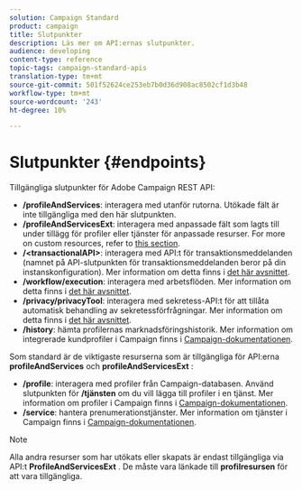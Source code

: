 ```yaml
---
solution: Campaign Standard
product: campaign
title: Slutpunkter
description: Läs mer om API:ernas slutpunkter.
audience: developing
content-type: reference
topic-tags: campaign-standard-apis
translation-type: tm+mt
source-git-commit: 501f52624ce253eb7b0d36d908ac8502cf1d3b48
workflow-type: tm+mt
source-wordcount: '243'
ht-degree: 10%

---
```



# Slutpunkter {#endpoints}

Tillgängliga slutpunkter för Adobe Campaign REST API:

* **/profileAndServices**: interagera med utanför rutorna. Utökade fält är inte tillgängliga med den här slutpunkten.
* **/profileAndServicesExt**: interagera med anpassade fält som lagts till under tillägg för profiler eller tjänster för anpassade resurser. For more on custom resources, refer to [this section](../../api/using/custom-resources.md).
* **/&lt;transactionalAPI>**: interagera med API:t för transaktionsmeddelanden (namnet på API-slutpunkten för transaktionsmeddelanden beror på din instanskonfiguration). Mer information om detta finns i [det här avsnittet](../../api/using/managing-transactional-messages.md).
* **/workflow/execution**: interagera med arbetsflöden. Mer information om detta finns i [det här avsnittet](../../api/using/controlling-a-workflow.md).
* **/privacy/privacyTool**: interagera med sekretess-API:t för att tillåta automatisk behandling av sekretessförfrågningar. Mer information om detta finns i [det här avsnittet](../../api/using/creating-a-privacy-request.md).
* **/history**: hämta profilernas marknadsföringshistorik. Mer information om integrerade kundprofiler i Campaign finns i [Campaign-dokumentationen](https://helpx.adobe.com/campaign/standard/audiences/using/integrated-customer-profile.html).

Som standard är de viktigaste resurserna som är tillgängliga för API:erna **profileAndServices** och **profileAndServicesExt** :

* **/profile**: interagera med profiler från Campaign-databasen. Använd slutpunkten för **/tjänsten** om du vill lägga till profiler i en tjänst. Mer information om profiler i Campaign finns i [Campaign-dokumentationen](https://helpx.adobe.com/campaign/standard/audiences/using/about-profiles.html).
* **/service**: hantera prenumerationstjänster. Mer information om tjänster i Campaign finns i [Campaign-dokumentationen](https://helpx.adobe.com/campaign/standard/audiences/using/creating-a-service.html).

>[!NOTE]
>
>Alla andra resurser som har utökats eller skapats är endast tillgängliga via API:t **ProfileAndServicesExt** . De måste vara länkade till **profilresursen** för att vara tillgängliga.
